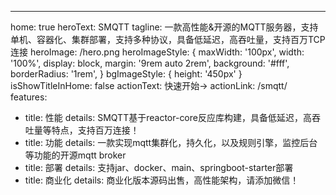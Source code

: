 ---
home: true
heroText: SMQTT
tagline: 一款高性能&开源的MQTT服务器，支持单机、容器化、集群部署，支持多种协议，具备低延迟，高吞吐量，支持百万TCP连接
heroImage: /hero.png
heroImageStyle: {
   maxWidth: '100px',
   width: '100%',
   display: block,
   margin: '9rem auto 2rem',
   background: '#fff',
   borderRadius: '1rem',
}
bgImageStyle: {
  height: '450px'
}
isShowTitleInHome: false
actionText: 快速开始→
actionLink: /smqtt/
features:

- title: 性能
  details: SMQTT基于reactor-core反应库构建，具备低延迟，高吞吐量等特点，支持百万连接！
- title: 功能
  details: 一款实现mqtt集群化，持久化，以及规则引擎，监控后台等功能的开源mqtt broker
- title: 部署
  details: 
     支持jar、docker、main、springboot-starter部署
- title: 商业化
  details: 
     商业化版本源码出售，高性能架构，请添加微信！



